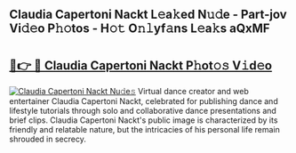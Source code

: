 ## Claudia Capertoni Nackt L𝚎a𝚔ed N𝚞𝚍e - Part-jov Vi𝚍𝚎o P𝚑𝚘tos - H𝚘𝚝 O𝚗𝚕yf𝚊ns L𝚎a𝚔s aQxMF

# <h2><a href="http://kf54le.oniu.top/?m=Claudia+Capertoni+Nackt">🔗👉 🔴 Claudia Capertoni Nackt P𝚑ot𝚘𝚜 V𝚒d𝚎o</a></h2>

[![Claudia Capertoni Nackt Nu𝚍e𝚜](https://i.imgur.com/0qMVB7G.gif)](http://kf54le.oniu.top/?m=Claudia+Capertoni+Nackt)
Virtual dance creator and web entertainer Claudia Capertoni Nackt, celebrated for publishing dance and lifestyle tutorials through solo and collaborative dance presentations and brief clips. Claudia Capertoni Nackt's public image is characterized by its friendly and relatable nature, but the intricacies of his personal life remain shrouded in secrecy.  

